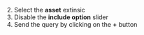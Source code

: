2. Select the **asset** extinsic
3. Disable the **include option** slider
4. Send the query by clicking on the **+** button